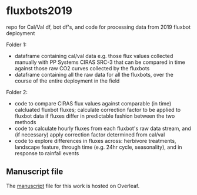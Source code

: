 # fluxbots2019
repo for Cal/Val df, bot df's, and code for processing data from 2019 fluxbot deployment

Folder 1:
- dataframe containing cal/val data e.g. those flux values collected manually with PP Systems CIRAS SRC-3 that can be compared in time against those raw CO2 curves collected by the fluxbots
- dataframe containing all the raw data for all the fluxbots, over the course of the entire deployment in the field

Folder 2:
- code to compare CIRAS flux values against comparable (in time) calcluated fluxbot fluxes; calculate correction factor to be applied to fluxbot data if fluxes differ in predictable fashion between the two methods
- code to calculate hourly fluxes from each fluxbot's raw data stream, and (if necessary) apply correction factor determined from cal/val
- code to explore differences in fluxes across: herbivore treatments, landscape feature, through time (e.g. 24hr cycle, seasonality), and in response to rainfall events

## Manuscript file

The [manuscript](https://www.overleaf.com/read/mnmbvcmpgbjq) file for this work is hosted on Overleaf.

